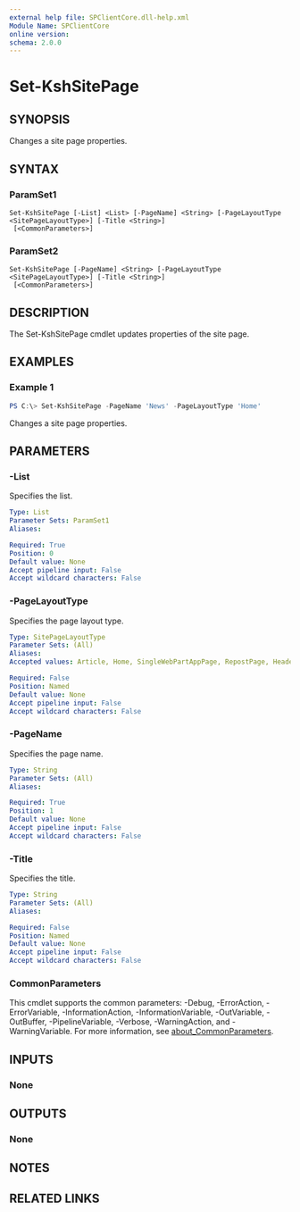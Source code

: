 ```yaml
---
external help file: SPClientCore.dll-help.xml
Module Name: SPClientCore
online version:
schema: 2.0.0
---
```


# Set-KshSitePage

## SYNOPSIS
Changes a site page properties.

## SYNTAX

### ParamSet1
```
Set-KshSitePage [-List] <List> [-PageName] <String> [-PageLayoutType <SitePageLayoutType>] [-Title <String>]
 [<CommonParameters>]
```

### ParamSet2
```
Set-KshSitePage [-PageName] <String> [-PageLayoutType <SitePageLayoutType>] [-Title <String>]
 [<CommonParameters>]
```

## DESCRIPTION
The Set-KshSitePage cmdlet updates properties of the site page.

## EXAMPLES

### Example 1
```powershell
PS C:\> Set-KshSitePage -PageName 'News' -PageLayoutType 'Home'
```

Changes a site page properties.

## PARAMETERS

### -List
Specifies the list.

```yaml
Type: List
Parameter Sets: ParamSet1
Aliases:

Required: True
Position: 0
Default value: None
Accept pipeline input: False
Accept wildcard characters: False
```

### -PageLayoutType
Specifies the page layout type.

```yaml
Type: SitePageLayoutType
Parameter Sets: (All)
Aliases:
Accepted values: Article, Home, SingleWebPartAppPage, RepostPage, HeaderlessSearchResults, Spaces

Required: False
Position: Named
Default value: None
Accept pipeline input: False
Accept wildcard characters: False
```

### -PageName
Specifies the page name.

```yaml
Type: String
Parameter Sets: (All)
Aliases:

Required: True
Position: 1
Default value: None
Accept pipeline input: False
Accept wildcard characters: False
```

### -Title
Specifies the title.

```yaml
Type: String
Parameter Sets: (All)
Aliases:

Required: False
Position: Named
Default value: None
Accept pipeline input: False
Accept wildcard characters: False
```

### CommonParameters
This cmdlet supports the common parameters: -Debug, -ErrorAction, -ErrorVariable, -InformationAction, -InformationVariable, -OutVariable, -OutBuffer, -PipelineVariable, -Verbose, -WarningAction, and -WarningVariable. For more information, see [about_CommonParameters](http://go.microsoft.com/fwlink/?LinkID=113216).

## INPUTS

### None

## OUTPUTS

### None

## NOTES

## RELATED LINKS
